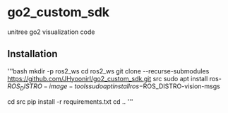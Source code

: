 # go2_custom_sdk
unitree go2 visualization code


## Installation

'''bash
mkdir -p ros2_ws
cd ros2_ws
git clone --recurse-submodules https://github.com/JHyoonirl/go2_custom_sdk.git src
sudo apt install ros-$ROS_DISTRO-image-tools
sudo apt install ros-$ROS_DISTRO-vision-msgs

cd src
pip install -r requirements.txt
cd ..
'''